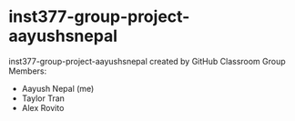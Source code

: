 # inst377-group-project-aayushsnepal
inst377-group-project-aayushsnepal created by GitHub Classroom
Group Members: 
- Aayush Nepal (me)
- Taylor Tran
- Alex Rovito
